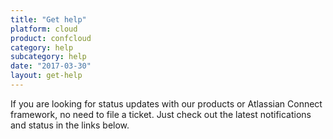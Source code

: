 ```yaml
---
title: "Get help"
platform: cloud
product: confcloud
category: help
subcategory: help
date: "2017-03-30"
layout: get-help
---
```


If you are looking for status updates with our products or Atlassian Connect framework, no need to file a ticket. Just check out the latest notifications and status in the links below.
